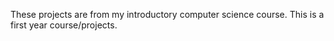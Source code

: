 These projects are from my introductory computer science course. 
This is a first year course/projects. 
